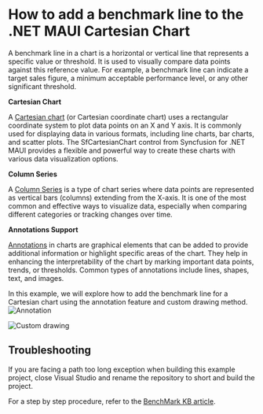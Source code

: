 # How to add a benchmark line to the .NET MAUI Cartesian Chart
A benchmark line in a chart is a horizontal or vertical line that represents a specific value or threshold. It is used to visually compare data points against this reference value. For example, a benchmark line can indicate a target sales figure, a minimum acceptable performance level, or any other significant threshold.

**Cartesian Chart**

A [Cartesian chart](https://www.syncfusion.com/maui-controls/maui-cartesian-charts) (or Cartesian coordinate chart) uses a rectangular coordinate system to plot data points on an X and Y axis. It is commonly used for displaying data in various formats, including line charts, bar charts, and scatter plots. The SfCartesianChart control from Syncfusion for .NET MAUI provides a flexible and powerful way to create these charts with various data visualization options.

**Column Series**

A [Column Series](https://help.syncfusion.com/maui/cartesian-charts/column) is a type of chart series where data points are represented as vertical bars (columns) extending from the X-axis. It is one of the most common and effective ways to visualize data, especially when comparing different categories or tracking changes over time.

**Annotations Support**

[Annotations](https://help.syncfusion.com/maui/cartesian-charts/annotation) in charts are graphical elements that can be added to provide additional information or highlight specific areas of the chart. They help in enhancing the interpretability of the chart by marking important data points, trends, or thresholds. Common types of annotations include lines, shapes, text, and images.


In this example, we will explore how to add the benchmark line for a Cartesian chart using the annotation feature and custom drawing method.
![Annotation](https://github.com/SyncfusionExamples/How-to-add-benchmark-line-in-.NET-MAUI-Cartesian-chart/assets/113961867/73f6bbba-e41f-453c-b645-d7313cf06376)

![Custom drawing](https://github.com/SyncfusionExamples/How-to-add-benchmark-line-in-.NET-MAUI-Cartesian-chart/assets/113961867/65ee537a-5fcc-42cd-9f3d-7a8cae93130a)


## Troubleshooting

If you are facing a path too long exception when building this example project, close Visual Studio and rename the repository to short and build the project.

For a step by step procedure, refer to the [BenchMark KB article](https://support.syncfusion.com/kb/article/16223/how-to-add-a-benchmark-line-to-thenet-maui-cartesian-chart?isInternalRefresh=False).

